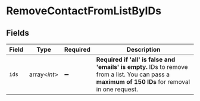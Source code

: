 # RemoveContactFromListByIDs


## Fields

| Field                                                                                                                                               | Type                                                                                                                                                | Required                                                                                                                                            | Description                                                                                                                                         |
| --------------------------------------------------------------------------------------------------------------------------------------------------- | --------------------------------------------------------------------------------------------------------------------------------------------------- | --------------------------------------------------------------------------------------------------------------------------------------------------- | --------------------------------------------------------------------------------------------------------------------------------------------------- |
| `ids`                                                                                                                                               | array<*int*>                                                                                                                                        | :heavy_minus_sign:                                                                                                                                  | **Required if 'all' is false and 'emails' is empty.** IDs to remove from a list. You can pass a **maximum of 150 IDs** for removal in one request.<br/> |